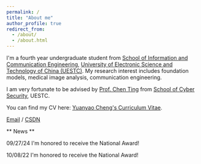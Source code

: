 ```yaml
---
permalink: /
title: "About me"
author_profile: true
redirect_from: 
  - /about/
  - /about.html
---
```


I'm a fourth year undergraduate student from [School of Information and Communication Engineering](https://www.uestc.edu.cn/), [University of Electronic Science and Technology of China (UESTC)](https://www.uestc.edu.cn/). My research interest includes foundation models, medical image analysis, communication engineering.

I am very fortunate to be advised by [Prof. Chen Ting](https://www.scse.uestc.edu.cn/info/1081/11931.htm) from [School of Cyber Security](https://www.en.scse.uestc.edu.cn/index.htm), UESTC.

You can find my CV here: [Yuanyao Cheng's Curriculum Vitae](https://yuanyaocheng.github.io/yuanyao.github.io/assets/CV_Cheng.pdf).

[Email](mailto:yuanyao_cheng@std.uestc.edu.cn) / [CSDN](https://blog.csdn.net/cyy202101)


** News **

09/27/24  I'm honored to receive the National Award!

10/08/22  I'm honored to receive the National Award!
